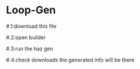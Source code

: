 # Loop-Gen

#.1:download this file

#.2:open builder

#.3:run the haz gen

#.4:check downloads the generated info will be there
